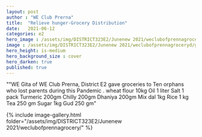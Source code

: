 ```yaml
---
layout: post
author : "WE Club Prerna"
title:  "Relieve hunger-Grocery Distribution"
date:   2021-06-12
categories: e2
hero_image : /assets/img/DISTRICT323E2/Junenew 2021/weclubofprennagroceryd/g1 - JAIN CLASSES.jpg
image : /assets/img/DISTRICT323E2/Junenew 2021/weclubofprennagroceryd/g2 - JAIN CLASSES.jpg
hero_height: is-medium
hero_background_size : cover
hero_darken: true
published: true
---
```


""WE Gita of WE Club Prerna, District E2 gave groceries to Ten orphans who lost parents during this Pandemic .
wheat flour 10kg
Oil 1 liter
Salt 1 pack
Turmeric 200gm
Chilly 200gm
Dhaniya 200gm
Mix dal 1kg
Rice 1 kg
Tea 250 gm
Sugar 1kg
Gud 250 gm"

{% include image-gallery.html folder="/assets/img/DISTRICT323E2/Junenew 2021/weclubofprennagrocery/" %}